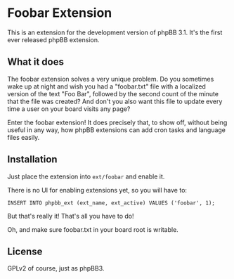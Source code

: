 # Foobar Extension

This is an extension for the development version of phpBB 3.1. It's the first ever released phpBB extension.

## What it does

The foobar extension solves a very unique problem. Do you sometimes wake up at night and wish you had a "foobar.txt" file with a localized version of the text "Foo Bar", followed by the second count of the minute that the file was created? And don't you also want this file to update every time a user on your board visits any page?

Enter the foobar extension! It does precisely that, to show off, without being useful in any way, how phpBB extensions can add cron tasks and language files easily.

## Installation

Just place the extension into `ext/foobar` and enable it.

There is no UI for enabling extensions yet, so you will have to:

    INSERT INTO phpbb_ext (ext_name, ext_active) VALUES ('foobar', 1);

But that's really it! That's all you have to do!

Oh, and make sure foobar.txt in your board root is writable.

## License

GPLv2 of course, just as phpBB3.
